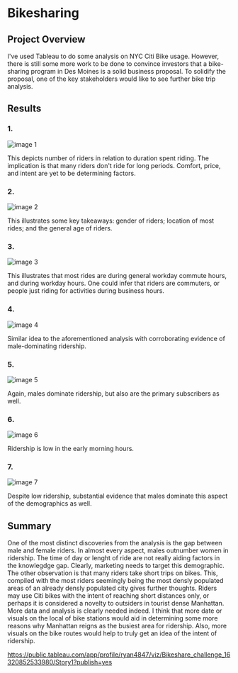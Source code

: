 # Bikesharing

## Project Overview
I've used Tableau to do some analysis on NYC Citi Bike usage. However, there is still some more work to be done to convince investors that a bike-sharing program in Des Moines is a solid business proposal. To solidify the proposal, one of the key stakeholders would like to see further bike trip analysis.

## Results
### 1. 

![image 1](https://user-images.githubusercontent.com/84995704/133941923-aae8fd54-9140-445b-8830-01d94bcf00a2.png)


This depicts number of riders in relation to duration spent riding. The implication is that many riders don't ride for long periods. Comfort, price, and intent are yet to be determining factors. 

### 2.

![image 2](https://user-images.githubusercontent.com/84995704/133941928-d9bdbbea-b0c8-429f-a073-0dc402bd375f.png)

This illustrates some key takeaways: gender of riders; location of most rides; and the general age of riders. 
### 3. 

![image 3](https://user-images.githubusercontent.com/84995704/133941937-82c32758-52ed-4c92-89e5-c6b79d1b4e1f.png)

This illustrates that most rides are during general workday commute hours, and during workday hours. One could infer that riders are commuters, or people just riding for activities during business hours. 

### 4. 

![image 4](https://user-images.githubusercontent.com/84995704/133941941-db41d61e-a0af-4b76-b419-0db7f33d766d.png)

Similar idea to the aforementioned analysis with corroborating evidence of male-dominating ridership. 


### 5. 

![image 5](https://user-images.githubusercontent.com/84995704/133941945-6f0ccb52-224b-4c4c-ac33-403874e604d4.png)

Again, males dominate ridership, but also are the primary subscribers as well. 

### 6. 

![image 6](https://user-images.githubusercontent.com/84995704/133941954-bb351b25-b771-4040-a296-7a0b2484bf8c.png)

Ridership is low in the early morning hours. 


### 7. 

![image 7](https://user-images.githubusercontent.com/84995704/133941958-bd63e90a-cbf0-4de9-874a-614f58819039.png)

Despite low ridership, substantial evidence that males dominate this aspect of the demographics as well.


## Summary
One of the most distinct discoveries from the analysis is the gap between male and female riders. In almost every aspect, males outnumber women in ridership. The time of day or lenght of ride are not really aiding factors in the knowlegdge gap. Clearly, marketing needs to target this demographic. 
The other observation is that many riders take short trips on bikes. This, compiled with the most riders seemingly being the most densly populated areas of an already densly populated city gives further thoughts. Riders may use Citi bikes with the intent of reaching short distances only, or perhaps it is considered a novelty to outsiders in tourist dense Manhattan. More data and analysis is clearly needed indeed. I think that more date or visuals on the local of bike stations would aid in determining some more reasons why Manhattan reigns as the busiest area for ridership. Also, more visuals on the bike routes would help to truly get an idea of the intent of ridership. 


https://public.tableau.com/app/profile/ryan4847/viz/Bikeshare_challenge_16320852533980/Story1?publish=yes
